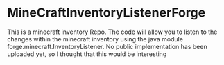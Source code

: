 # MineCraftInventoryListenerForge
This is a minecraft inventory Repo. The code will allow you to listen to the changes within the minecraft inventory using the java module forge.minecraft.InventoryListener.  No public implementation has been uploaded yet, so I thought that this would be interesting
